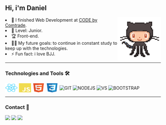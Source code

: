 ## Hi, i'm Daniel

<div align="center">
  <img align="right" alt="GIF" height="140px" src="https://raw.githubusercontent.com/flaviofilipe/flaviofilipe/main/assets/github.gif"/>
  <div align="left" style="display: inline_block">
    <li> 💚 I finished Web Development at <a href="https://code.edu.rs/">CODE by Comtrade</a>.</li>
    <li> 💎 Level: Junior.
    <li> 🏆 Front-end.</li>
    <li> 💪🏼 My future goals: to continue in constant study to keep up with the technologies.
    <li> ⚡ Fun fact: i love BJJ.
  </div>
</div>

---

### Technologies and Tools 🛠️

<div>
  <img align="center" alt="React" height="30" width="40" src="https://raw.githubusercontent.com/devicons/devicon/master/icons/react/react-original.svg">
  <img align="center" alt="Js" height="30" width="40" src="https://raw.githubusercontent.com/devicons/devicon/master/icons/javascript/javascript-plain.svg">
  <img align="center" alt="HTML" height="30" width="40" src="https://raw.githubusercontent.com/devicons/devicon/master/icons/html5/html5-original.svg">
  <img align="center" alt="CSS" height="30" width="40" src="https://raw.githubusercontent.com/devicons/devicon/master/icons/css3/css3-original.svg">
  <img align="center" alt="GIT" height="30" width="30" src="https://git-scm.com/images/logos/downloads/Git-Icon-1788C.png">
<img align="center" alt="NODEJS" height="30" width="30" src="https://upload.wikimedia.org/wikipedia/commons/d/d9/Node.js_logo.svg">
  <img align="center" alt="VS" height="30" width="36" src="https://cdn.freebiesupply.com/logos/thumbs/2x/visual-studio-code-logo.png">
  <img align="center" alt="BOOTSTRAP" height="30" width="36" src="https://getbootstrap.com/docs/5.2/assets/brand/bootstrap-logo-shadow.png">

---

### Contact 📝

<a href="https://www.linkedin.com/in/daniel-giordani-66663115a/" target="_blank"><img src="https://img.shields.io/badge/LinkedIn-0077B5?style=for-the-badge&logo=linkedin&logoColor=white" target="_blank"></a>
<a href = "mailto:danygiord2@gmail.com"><img src="https://img.shields.io/badge/-Gmail-%23333?style=for-the-badge&logo=gmail&logoColor=white" target="_blank"></a>
<a href="https://www.instagram.com/daniel_giordani/" target="_blank"><img src="https://img.shields.io/badge/Instagram-E4405F?style=for-the-badge&logo=instagram&logoColor=white" target="_blank"></a>

